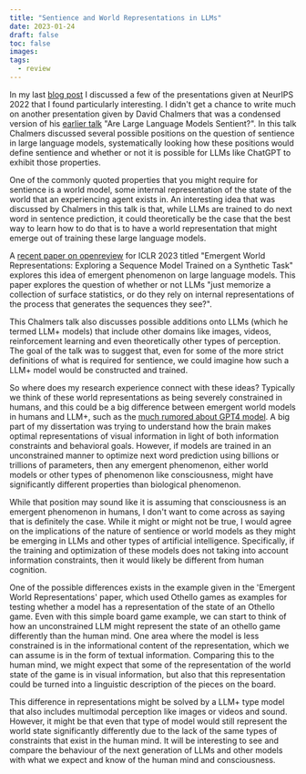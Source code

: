 ```yaml
---
title: "Sentience and World Representations in LLMs"
date: 2023-01-24
draft: false
toc: false
images:
tags:
  - review
---
```


In my last [blog post](https://tylerjamesmalloy.github.io/posts/neurips-2022/) I discussed a few of the presentations given at NeurIPS 2022 that I found particularly interesting. I didn't get a chance to write much on another presentation given by David Chalmers that was a condensed version of his [earlier talk](https://www.youtube.com/watch?v=-BcuCmf00_Y) "Are Large Language Models Sentient?". In this talk Chalmers discussed several possible positions on the question of sentience in large language models, systematically looking how these positions would define sentience and whether or not it is possible for LLMs like ChatGPT to exhibit those properties. 

One of the commonly quoted properties that you might require for sentience is a world model, some internal representation of the state of the world that an experiencing agent exists in. An interesting idea that was discussed by Chalmers in this talk is that, while LLMs are trained to do next word in sentence prediction, it could theoretically be the case that the best way to learn how to do that is to have a world representation that might emerge out of training these large language models. 

A [recent paper on openreview](https://openreview.net/forum?id=DeG07_TcZvT) for ICLR 2023 titled "Emergent World Representations: Exploring a Sequence Model Trained on a Synthetic Task" explores this idea of emergent phenomenon on large language models. This paper explores the question of whether or not LLMs  "just memorize a collection of surface statistics, or do they rely on internal representations of the process that generates the sequences they see?". 

This Chalmers talk also discusses possible additions onto LLMs (which he termed LLM+ models) that include other domains like images, videos, reinforcement learning and even theoretically other types of perception. The goal of the talk was to suggest that, even for some of the more strict definitions of what is required for sentience, we could imagine how such a LLM+ model would be constructed and trained. 

So where does my research experience connect with these ideas? Typically we think of these world representations as being severely constrained in humans, and this could be a big difference between emergent world models in humans and  LLM+, such as the [much rumored about GPT4 model](https://www.theverge.com/23560328/openai-gpt-4-rumor-release-date-sam-altman-interview). A big part of my dissertation was trying to understand how the brain makes optimal representations of visual information in light of both information constraints and behavioral goals. However, if models are trained in an unconstrained manner to optimize next word prediction using billions or trillions of parameters, then any emergent phenomenon, either world models or other types of phenomenon like consciousness, might have significantly different properties than biological phenomenon. 

While that position may sound like it is assuming that consciousness is an emergent phenomenon in humans, I don't want to come across as saying that is definitely the case. While it might or might not be true, I would agree on the implications of the nature of sentience or world models as they might be emerging in LLMs and other types of artificial intelligence. Specifically, if the training and optimization of these models does not taking into account information constraints, then it would likely be different from human cognition. 

One of the possible differences exists in the example given in the 'Emergent World Representations' paper, which used Othello games as examples for testing whether a model has a representation of the state of an Othello game. Even with this simple board game example, we can start to think of how an unconstrained LLM might represent the state of an othello game differently than the human mind. One area where the model is less constrained is in the informational content of the representation, which we can assume is in the form of textual information. Comparing this to the human mind, we might expect that some of the representation of the world state of the game is in visual information, but also that this representation could be turned into a linguistic description of the pieces on the board. 

This difference in representations might be solved by a LLM+ type model that also includes multimodal perception like images or videos and sound. However, it might be that even that type of model would still represent the world state significantly differently due to the lack of the same types of constraints that exist in the human mind. It will be interesting to see and compare the behaviour of the next generation of LLMs and other models with what we expect and know of the human mind and consciousness. 

